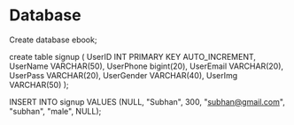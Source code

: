 # Database

Create database ebook;

create table signup (
    UserID INT PRIMARY KEY AUTO_INCREMENT,
    UserName VARCHAR(50),
    UserPhone bigint(20),
    UserEmail VARCHAR(20),
    UserPass VARCHAR(20),
    UserGender VARCHAR(40),
    UserImg VARCHAR(50)
);

INSERT INTO signup VALUES (NULL, "Subhan", 300, "subhan@gmail.com", "subhan", "male", NULL);
